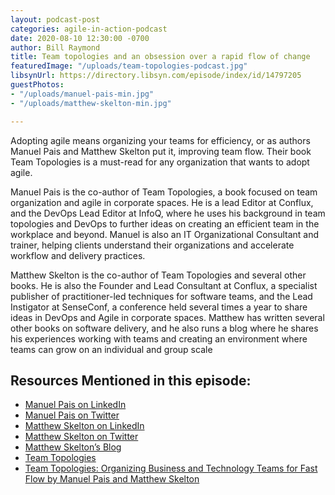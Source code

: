 ```yaml
---
layout: podcast-post
categories: agile-in-action-podcast
date: 2020-08-10 12:30:00 -0700
author: Bill Raymond
title: Team topologies and an obsession over a rapid flow of change
featuredImage: "/uploads/team-topologies-podcast.jpg"
libsynUrl: https://directory.libsyn.com/episode/index/id/14797205
guestPhotos:
- "/uploads/manuel-pais-min.jpg"
- "/uploads/matthew-skelton-min.jpg"

---
```

Adopting agile means organizing your teams for efficiency, or as authors Manuel Pais and Matthew Skelton put it, improving team flow. Their book Team Topologies is a must-read for any organization that wants to adopt agile.

Manuel Pais is the co-author of Team Topologies, a book focused on team organization and agile in corporate spaces. He is a lead Editor at Conflux, and the DevOps Lead Editor at InfoQ, where he uses his background in team topologies and DevOps to further ideas on creating an efficient team in the workplace and beyond. Manuel is also an IT Organizational Consultant and trainer, helping clients understand their organizations and accelerate workflow and delivery practices.

Matthew Skelton is the co-author of Team Topologies and several other books. He is also the Founder and Lead Consultant at Conflux, a specialist publisher of practitioner-led techniques for software teams, and the Lead Instigator at SenseConf, a conference held several times a year to share ideas in DevOps and Agile in corporate spaces. Matthew has written several other books on software delivery, and he also runs a blog where he shares his experiences working with teams and creating an environment where teams can grow on an individual and group scale

## Resources Mentioned in this episode:

* [Manuel Pais on LinkedIn](https://www.linkedin.com/in/manuelpais/)
* [Manuel Pais on Twitter](https://twitter.com/manupaisable)
* [Matthew Skelton on LinkedIn](https://www.linkedin.com/in/matthewskelton/)
* [Matthew Skelton on Twitter](https://twitter.com/matthewpskelton)
* [Matthew Skelton’s Blog](https://blog.matthewskelton.net/)
* [Team Topologies](https://teamtopologies.com/)
* [Team Topologies: Organizing Business and Technology Teams for Fast Flow by Manuel Pais and Matthew Skelton](https://www.amazon.com/Team-Topologies-Organizing-Business-Technology/dp/1942788819)

